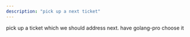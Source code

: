 ```yaml
---
description: "pick up a next ticket"
---
```


pick up a ticket which we should address next. have golang-pro choose it

